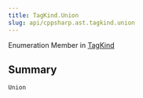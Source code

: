 ```yaml
---
title: TagKind.Union
slug: api/cppsharp.ast.tagkind.union
---
```

Enumeration Member in [TagKind](/api/cppsharp/ast/tagkind)

## Summary



```csharp
Union
```


